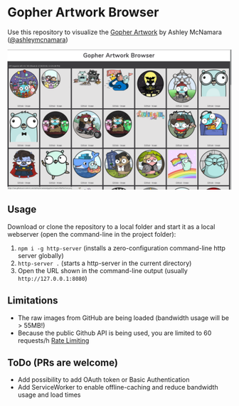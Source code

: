# Gopher Artwork Browser
Use this repository to visualize the [Gopher Artwork](https://github.com/ashleymcnamara/gophers/) by Ashley McNamara ([@ashleymcnamara](https://twitter.com/ashleymcnamara))

![gopher artwork browser](screenshot.png)

## Usage
Download or clone the repository to a local folder and start it as a local webserver (open the command-line in the project folder):
1. `npm i -g http-server` (installs a zero-configuration command-line http server globally)
2. `http-server .` (starts a http-server in the current directory)
3. Open the URL shown in the command-line output (usually `http://127.0.0.1:8080`)

## Limitations
- The raw images from GitHub are being loaded (bandwidth usage will be > 55MB!)
- Because the public Github API is being used, you are limited to 60 requests/h [Rate Limiting](https://developer.github.com/v3/#rate-limiting)

## ToDo (PRs are welcome)
- Add possibility to add OAuth token or Basic Authentication
- Add ServiceWorker to enable offline-caching and reduce bandwidth usage and load times